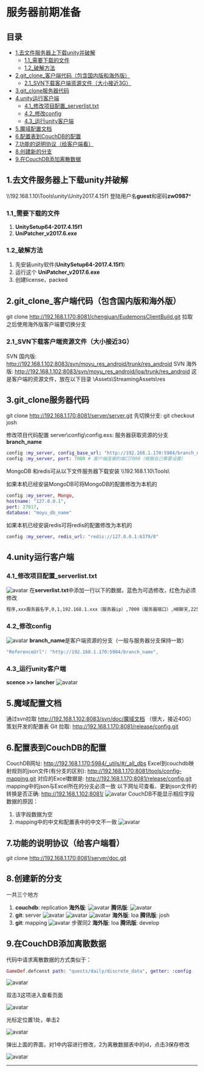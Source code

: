 # 服务器前期准备

## 目录

* [1.去文件服务器上下载unity并破解](#1.去文件服务器上下载unity并破解)
  * [1.1_需要下载的文件](#1.1_需要下载的文件)
  * [1.2_破解方法](#1.2_破解方法)
* [2.git_clone_客户端代码（包含国内版和海外版）](#2.git_clone_客户端代码（包含国内版和海外版）)
  * [2.1_SVN下载客户端资源文件（大小接近3G）](#2.1_SVN下载客户端资源文件（大小接近3G）)
* [3.git_clone服务器代码](#3.git_clone服务器代码)
* [4.unity运行客户端](#4.unity运行客户端)
  * [4.1_修改项目配置_serverlist.txt](#4.1_修改项目配置_serverlist.txt)
  * [4.2_修改config](#4.2_修改config)
  * [4.3_运行unity客户端](#4.3_运行unity客户端)
* [5.魔域配置文档](#5.魔域配置文档)
* [6.配置表到CouchDB的配置](#6.配置表到CouchDB的配置)
* [7.功能的说明协议（给客户端看）](#7.功能的说明协议（给客户端看）)
* [8.创建新的分支](#8.创建新的分支)
* [9.在CouchDB添加离散数据](#9.在CouchDB添加离散数据)

## 1.去文件服务器上下载unity并破解

\\\\192.168.1.10\Tools\unity\Unity2017.4.15f1
登陆用户名**guest**和密码**zw0987^**

### 1.1_需要下载的文件

1. **UnitySetup64-2017.4.15f1**
2. **UniPatcher_v2017.6.exe**

### 1.2_破解方法

1. 先安装unity软件(**UnitySetup64-2017.4.15f1**)
2. 运行这个 **UniPatcher_v2017.6.exe**
3. 创建license，packed

## 2.git_clone_客户端代码（包含国内版和海外版）

git clone <http://192.168.1.170:8081/chengjuan/EudemonsClientBuild.git>
拉取之后使用海外版客户端要切换分支

### 2.1_SVN下载客户端资源文件（大小接近3G）

SVN 国内版: <http://192.168.1.102:8083/svn/moyu_res_android/trunk/res_android>
SVN 海外版: <http://192.168.1.102:8083/svn/moyu_res_android/loa/trunk/res_android>
这是客户端的资源文件，放在以下目录 \Assets\StreamingAssets\res

## 3.git_clone服务器代码

git clone <http://192.168.1.170:8081/server/server.git>
先切换分支: git checkout josh

修改项目代码配置
server\config\config.exs:
服务器获取资源的分支**branch_name**

```elixir
config :my_server, config_base_url: "http://192.168.1.170:5984/branch_name/"
config :my_server, port: 7000 # 客户端连接的端口7000（根据自己需要设置）
```

MongoDB 和redis可从以下文件服务器下载安装 \\\\192.168.1.10\Tools\  

如果本机已经安装MongoDB可将MongoDB的配置修改为本机的

```elixir
config :my_server, Mongo,
hostname: "127.0.0.1",
port: 27017,
database: "moyu_db_name"
```

如果本机已经安装redis可将redis的配置修改为本机的

```elixir
config :my_server, redis_url: "redis://127.0.0.1:6379/0"
```

## 4.unity运行客户端

### 4.1_修改项目配置_serverlist.txt

![avatar](/res/TIM截图20190822141308.jpg)
在**serverlist.txt**中添加一行以下的数据，蓝色为可选修改，红色为必须修改

```txt
程序,xxx服务器名字,0,1,192.168.1.xxx（服务器ip）,7000（服务器端口）,HB聊天,2258,1970/1/1,服务器运行中
```

### 4.2_修改config

![avatar](/res/TIM截图20190822141540.jpg)
**branch_name**是客户端资源的分支（一般与服务器分支保持一致）

```C#
"ReferenceUrl": "http://192.168.1.170:5984/branch_name",
```

### 4.3_运行unity客户端

**scence >> lancher**
![avatar](/res/TIM截图20190822141820.jpg)

## 5.魔域配置文档

通过svn拉取 <http://192.168.1.102:8083/svn/doc/魔域文档> （很大，接近40G）
策划开发的配置表 Git 拉取: <http://192.168.1.170:8081/release/config.git>

## 6.配置表到CouchDB的配置

CouchDB网址: <http://192.168.1.170:5984/_utils/#/_all_dbs>
Excel到couchdb映射规则的json文件(有分支的区别): <http://192.168.1.170:8081/tools/config-mapping.git>
对应的Excel数据是: <http://192.168.1.170:8081/release/config.git>
mapping中的json与Excel所在的分支必须一致
以下网址可查看、更新json文件的转换是否正确: <http://192.168.1.102:8081/>
![avatar](/res/TIM截图20190822142306.jpg)
CouchDB不能显示相应字段数据的原因：

1. 该字段数据为空
2. mapping中的中文和配置表中的中文不一致
![avatar](/res/TIM截图20190822142404.jpg)

## 7.功能的说明协议（给客户端看）

git clone <http://192.168.1.170:8081/server/doc.git>

## 8.创建新的分支

一共三个地方

1. **couchdb**: replication
**海外版**:
![avatar](/res/TIM截图20190822142713.jpg)
**腾讯版**:
![avatar](/res/TIM截图20190822142801.jpg)
2. **git**: server
![avatar](/res/TIM截图20190822143040.jpg)
![avatar](/res/TIM截图20190822143105.jpg)
![avatar](/res/TIM截图20190822143129.jpg)
**海外版**: loa **腾讯版**: josh
3. **git**: mapping
![avatar](/res/TIM截图20190822143231.jpg)
步骤同2
**海外版**: loa **腾讯版**: develop

## 9.在CouchDB添加离散数据

代码中请求离散数据的方式类似于：

```elixir
GameDef.defconst path: "quests/daily/discrete_data", getter: :config
```

![avatar](/res/TIM截图20190904165826.jpg)

双击3这项进入查看页面

![avatar](/res/TIM截图20190905093345.jpg)

光标定位置1处，单击2

![avatar](/res/TIM截图20190905093503.jpg)

弹出上面的界面，对1中内容进行修改，2为离散数据表中的id，点击3保存修改

![avatar](/res/TIM截图20190905093659.jpg)

---
